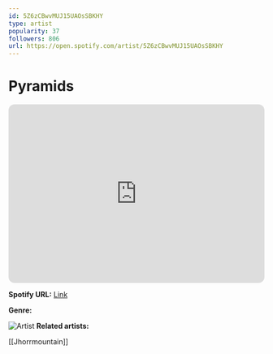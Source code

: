 ```yaml
---
id: 5Z6zCBwvMUJ15UAOsSBKHY
type: artist
popularity: 37
followers: 806
url: https://open.spotify.com/artist/5Z6zCBwvMUJ15UAOsSBKHY
---
```

# Pyramids

<iframe style="border-radius:12px" src="https://open.spotify.com/embed/artist/5Z6zCBwvMUJ15UAOsSBKHY" width="100%" height="352" frameBorder="0" allowfullscreen="" allow="autoplay; clipboard-write; encrypted-media; fullscreen; picture-in-picture" loading="lazy"></iframe>

**Spotify URL:** [Link](https://open.spotify.com/artist/5Z6zCBwvMUJ15UAOsSBKHY)

**Genre:** 

![Artist](https://i.scdn.co/image/ab6761610000e5eb71afd4ac712af5446da0b21d)
**Related artists:**

[[Jhorrmountain]]

